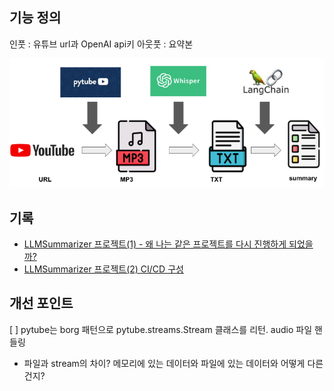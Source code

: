 

## 기능 정의
인풋 : 유튜브 url과 OpenAI api키
아웃풋 : 요약본

![](img/llmsummarizer-pipeline.png)

## 기록
- [LLMSummarizer 프로젝트(1) - 왜 나는 같은 프로젝트를 다시 진행하게 되었을까?](https://watanka.github.io/blog/posts/LLMSummarizer%ED%94%84%EB%A1%9C%EC%A0%9D%ED%8A%B81/)
- [LLMSummarizer 프로젝트(2) CI/CD 구성](https://watanka.github.io/blog/posts/LLMSummarizer%ED%94%84%EB%A1%9C%EC%A0%9D%ED%8A%B82/)


## 개선 포인트
[ ] pytube는 borg 패턴으로 pytube.streams.Stream 클래스를 리턴. audio 파일 핸들링
- 파일과 stream의 차이? 메모리에 있는 데이터와 파일에 있는 데이터와 어떻게 다른건지?